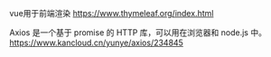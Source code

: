 

vue用于前端渲染
https://www.thymeleaf.org/index.html

Axios 是一个基于 promise 的 HTTP 库，可以用在浏览器和 node.js 中。
https://www.kancloud.cn/yunye/axios/234845